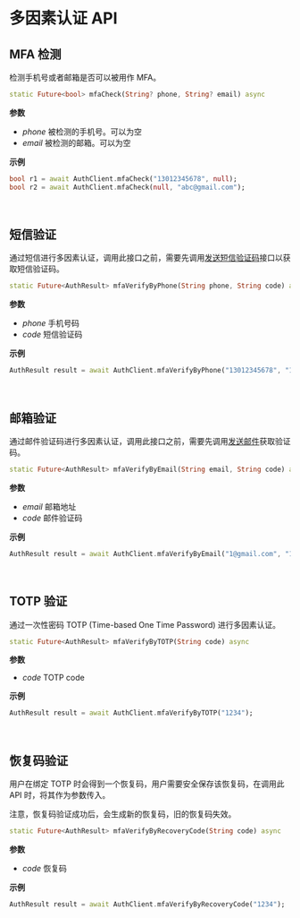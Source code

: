 # 多因素认证 API

<LastUpdated/>

## MFA 检测

检测手机号或者邮箱是否可以被用作 MFA。

```dart
static Future<bool> mfaCheck(String? phone, String? email) async
```

**参数**

* *phone* 被检测的手机号。可以为空
* *email* 被检测的邮箱。可以为空

**示例**

```dart
bool r1 = await AuthClient.mfaCheck("13012345678", null);
bool r2 = await AuthClient.mfaCheck(null, "abc@gmail.com");
```

<br>

## 短信验证

通过短信进行多因素认证，调用此接口之前，需要先调用[发送短信验证码](https://docs.authing.cn/v2/reference/sdk-for-flutter/authentication/#发送短信验证码)接口以获取短信验证码。

```dart
static Future<AuthResult> mfaVerifyByPhone(String phone, String code) async
```

**参数**

* *phone* 手机号码
* *code* 短信验证码

**示例**

```dart
AuthResult result = await AuthClient.mfaVerifyByPhone("13012345678", "1234");
```

<br>

## 邮箱验证

通过邮件验证码进行多因素认证，调用此接口之前，需要先调用[发送邮件](https://docs.authing.cn/v2/reference/sdk-for-flutter/authentication/#发送邮件)获取验证码。

```dart
static Future<AuthResult> mfaVerifyByEmail(String email, String code) async
```

**参数**

* *email* 邮箱地址
* *code* 邮件验证码

**示例**

```dart
AuthResult result = await AuthClient.mfaVerifyByEmail("1@gmail.com", "1234");
```

<br>

## TOTP 验证

通过一次性密码 TOTP (Time-based One Time Password) 进行多因素认证。

```dart
static Future<AuthResult> mfaVerifyByTOTP(String code) async
```

**参数**

* *code* TOTP code

**示例**

```dart
AuthResult result = await AuthClient.mfaVerifyByTOTP("1234");
```

<br>

## 恢复码验证

用户在绑定 TOTP 时会得到一个恢复码，用户需要安全保存该恢复码，在调用此 API 时，将其作为参数传入。

注意，恢复码验证成功后，会生成新的恢复码，旧的恢复码失效。

```dart
static Future<AuthResult> mfaVerifyByRecoveryCode(String code) async
```

**参数**

* *code* 恢复码

**示例**

```dart
AuthResult result = await AuthClient.mfaVerifyByRecoveryCode("1234");
```

<br>